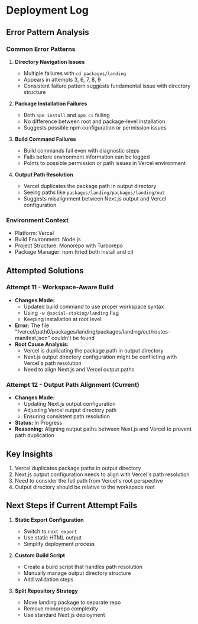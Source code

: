 # Deployment Log

## Error Pattern Analysis

### Common Error Patterns
1. **Directory Navigation Issues**
   - Multiple failures with `cd packages/landing`
   - Appears in attempts 3, 6, 7, 8, 9
   - Consistent failure pattern suggests fundamental issue with directory structure

2. **Package Installation Failures**
   - Both `npm install` and `npm ci` failing
   - No difference between root and package-level installation
   - Suggests possible npm configuration or permission issues

3. **Build Command Failures**
   - Build commands fail even with diagnostic steps
   - Fails before environment information can be logged
   - Points to possible permission or path issues in Vercel environment

4. **Output Path Resolution**
   - Vercel duplicates the package path in output directory
   - Seeing paths like `packages/landing/packages/landing/out`
   - Suggests misalignment between Next.js output and Vercel configuration

### Environment Context
- Platform: Vercel
- Build Environment: Node.js
- Project Structure: Monorepo with Turborepo
- Package Manager: npm (tried both install and ci)

## Attempted Solutions

### Attempt 11 - Workspace-Aware Build
- **Changes Made:**
  - Updated build command to use proper workspace syntax
  - Using `-w @social-staking/landing` flag
  - Keeping installation at root level
- **Error:** The file "/vercel/path0/packages/landing/packages/landing/out/routes-manifest.json" couldn't be found
- **Root Cause Analysis:**
  - Vercel is duplicating the package path in output directory
  - Next.js output directory configuration might be conflicting with Vercel's path resolution
  - Need to align Next.js and Vercel output paths

### Attempt 12 - Output Path Alignment (Current)
- **Changes Made:**
  - Updating Next.js output configuration
  - Adjusting Vercel output directory path
  - Ensuring consistent path resolution
- **Status:** In Progress
- **Reasoning:** Aligning output paths between Next.js and Vercel to prevent path duplication

## Key Insights
1. Vercel duplicates package paths in output directory
2. Next.js output configuration needs to align with Vercel's path resolution
3. Need to consider the full path from Vercel's root perspective
4. Output directory should be relative to the workspace root

## Next Steps if Current Attempt Fails
1. **Static Export Configuration**
   - Switch to `next export`
   - Use static HTML output
   - Simplify deployment process

2. **Custom Build Script**
   - Create a build script that handles path resolution
   - Manually manage output directory structure
   - Add validation steps

3. **Split Repository Strategy**
   - Move landing package to separate repo
   - Remove monorepo complexity
   - Use standard Next.js deployment 